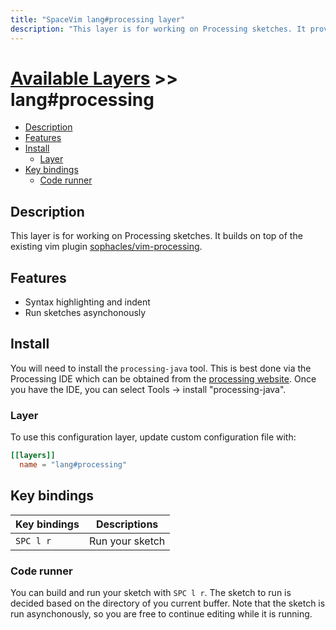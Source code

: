 ```yaml
---
title: "SpaceVim lang#processing layer"
description: "This layer is for working on Processing sketches. It provides sytnax checking and an app runner"
---
```


# [Available Layers](../../) >> lang#processing

<!-- vim-markdown-toc GFM -->

- [Description](#description)
- [Features](#features)
- [Install](#install)
  - [Layer](#layer)
- [Key bindings](#key-bindings)
  - [Code runner](#code-runner)

<!-- vim-markdown-toc -->

## Description

This layer is for working on Processing sketches.
It builds on top of the existing vim plugin [sophacles/vim-processing](https://github.com/sophacles/vim-processing).

## Features

- Syntax highlighting and indent
- Run sketches asynchonously

## Install

You will need to install the `processing-java` tool.
This is best done via the Processing IDE which can be obtained from the [processing website](https://processing.org/download/).
Once you have the IDE, you can select Tools -> install "processing-java".

### Layer

To use this configuration layer, update custom configuration file with:

```toml
[[layers]]
  name = "lang#processing"
```

## Key bindings

| Key bindings    | Descriptions                     |
| --------------- | -------------------------------- |
| `SPC l r`       | Run your sketch                  |

### Code runner

You can build and run your sketch with `SPC l r`.
The sketch to run is decided based on the directory of you current buffer.
Note that the sketch is run asynchonously, so you are free to continue editing while it is running.
